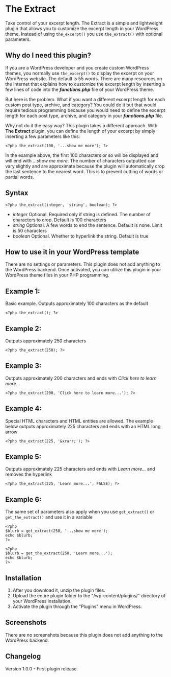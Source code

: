 # The Extract
Take control of your excerpt length. The Extract is a simple and lightweight plugin that allows you to customize the excerpt length in your WordPress theme. Instead of using ```the_excerpt()``` you use ```the_extract()``` with optional parameters.

## Why do I need this plugin?
If you are a WordPress developer and you create custom WordPress themes, you normally use ```the_excerpt()``` to display the excerpt on your WordPress website. The default is 55 words. There are many resources on the Internet that explains how to customize the excerpt length by inserting a few lines of code into the *__functions.php__* file of your WordPress theme. 

But here is the problem. What if you want a different excerpt length for each custom post type, archive, and category? You could do it but that would require tedious programming because you would need to define the excerpt length for each post type, archive, and category in your *__functions.php__* file.

Why not do it the easy way? This plugin takes a different approach. With **The Extract** plugin, you can define the length of your excerpt by simply inserting a few parameters like this:
```
<?php the_extract(100, '...show me more'); ?>
```
In the example above, the first 100 characters or so will be displayed and will end with *...show me more*. The number of characters outputted can vary slightly and are approximate because the plugin will automatically crop the last sentence to the nearest word. This is to prevent cutting of words or partial words.

## Syntax
```
<?php the_extract(integer, 'string', boolean); ?>
```

- *integer*	Optional. Required only if string is defined. The number of characters to crop. Default is 100 characters
- *string*	Optional. A few words to end the sentence. Default is none. Limit is 50 characters
- *boolean*	Optional. Whether to hyperlink the string. Default is true


## How to use it in your WordPress template
There are no settings or parameters. This plugin does not add anything to the WordPress backend. Once activated, you can utilize this plugin in your WordPress theme files in your PHP programming. 

## Example 1:
Basic example. Outputs approximately 100 characters as the default
```
<?php the_extract(); ?>
```

## Example 2:
Outputs approximately 250 characters
```
<?php the_extract(250); ?>
```

## Example 3:
Outputs approximately 200 characters and ends with *Click here to learn more...*
```
<?php the_extract(200, 'Click here to learn more...'); ?>
```

## Example 4:
Special HTML characters and HTML entities are allowed. The example below outputs approximately 225 characters and ends with an HTML long arrow
```
<?php the_extract(225, '&xrarr;'); ?>
```

## Example 5:
Outputs approximately 225 characters and ends with *Learn more...* and removes the hyperlink
```
<?php the_extract(225, 'Learn more...', FALSE); ?>
```

## Example 6:
The same set of parameters also apply when you use ```get_extract()``` or ```get_the_extract()``` and use it in a variable
```
<?php 
$blurb = get_extract(250, '...show me more'); 
echo $blurb;
?>
```

```
<?php 
$blurb = get_the_extract(250, 'Learn more...'); 
echo $blurb;
?>
```

## Installation
1. After you download it, unzip the plugin files.
2. Upload the entire plugin folder to the "/wp-content/plugins/" directory of your WordPress installation.
3. Activate the plugin through the "Plugins" menu in WordPress.

## Screenshots
There are no screenshots because this plugin does not add anything to the WordPress backend. 

## Changelog
Version 1.0.0 - First plugin release.
